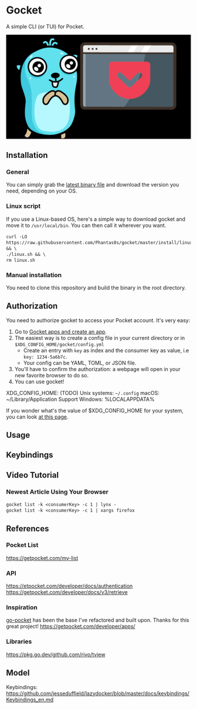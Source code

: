 # Gocket

A simple CLI (or TUI) for Pocket.

![Logo of Gocket](./logo.jpg)

## Installation

### General

You can simply grab the [latest binary file](https://github.com/Phantas0s/gocket/releases/latest) and download the version you need, depending on your OS.

### Linux script

If you use a Linux-based OS, here's a simple way to download gocket and move it to `/usr/local/bin`. You can then call it wherever you want.

```shell
curl -LO https://raw.githubusercontent.com/Phantas0s/gocket/master/install/linux.sh && \
./linux.sh && \
rm linux.sh
```
### Manual installation

You need to clone this repository and build the binary in the root directory.

## Authorization

You need to authorize gocket to access your Pocket account. It's very easy:

1. Go to [Gocket apps and create an app](https://getpocket.com/developer/apps/).
2. The easiest way is to create a config file in your current directory or in `$XDG_CONFIG_HOME/gocket/config.yml`
    * Create an entry with `key` as index and the consumer key as value, i.e `key: 1234-5a6b7c`.
    * Your config can be YAML, TOML, or JSON file.
3. You'll have to confirm the authorization: a webpage will open in your new favorite browser to do so.
4. You can use gocket!

XDG_CONFIG_HOME: (TODO)
Unix systems: `~/.config` 
macOS: ~/Library/Application Support
Windows: %LOCALAPPDATA%

If you wonder what's the value of $XDG_CONFIG_HOME for your system, you can look [at this page](https://github.com/adrg/xdg).

## Usage

## Keybindings

## Video Tutorial


### Newest Article Using Your Browser

```
gocket list -k <consumerKey> -c 1 | lynx -
gocket list -k <consumerKey> -c 1 | xargs firefox
```

## References

### Pocket List

https://getpocket.com/my-list

### API

https://etpocket.com/developer/docs/authentication
https://getpocket.com/developer/docs/v3/retrieve

### Inspiration

[go-pocket](https://github.com/motemen/go-pocket) has been the base I've refactored and built upon. Thanks for this great project!
https://getpocket.com/developer/apps/

### Libraries

https://pkg.go.dev/github.com/rivo/tview

## Model

Keybindings: https://github.com/jesseduffield/lazydocker/blob/master/docs/keybindings/Keybindings_en.md
